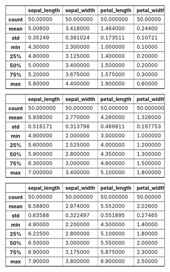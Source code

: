 <table border="1" class="dataframe">
  <thead>
    <tr style="text-align: right;">
      <th></th>
      <th>sepal_length</th>
      <th>sepal_width</th>
      <th>petal_length</th>
      <th>petal_width</th>
    </tr>
  </thead>
  <tbody>
    <tr>
      <th>count</th>
      <td>50.00000</td>
      <td>50.000000</td>
      <td>50.000000</td>
      <td>50.00000</td>
    </tr>
    <tr>
      <th>mean</th>
      <td>5.00600</td>
      <td>3.418000</td>
      <td>1.464000</td>
      <td>0.24400</td>
    </tr>
    <tr>
      <th>std</th>
      <td>0.35249</td>
      <td>0.381024</td>
      <td>0.173511</td>
      <td>0.10721</td>
    </tr>
    <tr>
      <th>min</th>
      <td>4.30000</td>
      <td>2.300000</td>
      <td>1.000000</td>
      <td>0.10000</td>
    </tr>
    <tr>
      <th>25%</th>
      <td>4.80000</td>
      <td>3.125000</td>
      <td>1.400000</td>
      <td>0.20000</td>
    </tr>
    <tr>
      <th>50%</th>
      <td>5.00000</td>
      <td>3.400000</td>
      <td>1.500000</td>
      <td>0.20000</td>
    </tr>
    <tr>
      <th>75%</th>
      <td>5.20000</td>
      <td>3.675000</td>
      <td>1.575000</td>
      <td>0.30000</td>
    </tr>
    <tr>
      <th>max</th>
      <td>5.80000</td>
      <td>4.400000</td>
      <td>1.900000</td>
      <td>0.60000</td>
    </tr>
  </tbody>
</table><table border="1" class="dataframe">
  <thead>
    <tr style="text-align: right;">
      <th></th>
      <th>sepal_length</th>
      <th>sepal_width</th>
      <th>petal_length</th>
      <th>petal_width</th>
    </tr>
  </thead>
  <tbody>
    <tr>
      <th>count</th>
      <td>50.000000</td>
      <td>50.000000</td>
      <td>50.000000</td>
      <td>50.000000</td>
    </tr>
    <tr>
      <th>mean</th>
      <td>5.936000</td>
      <td>2.770000</td>
      <td>4.260000</td>
      <td>1.326000</td>
    </tr>
    <tr>
      <th>std</th>
      <td>0.516171</td>
      <td>0.313798</td>
      <td>0.469911</td>
      <td>0.197753</td>
    </tr>
    <tr>
      <th>min</th>
      <td>4.900000</td>
      <td>2.000000</td>
      <td>3.000000</td>
      <td>1.000000</td>
    </tr>
    <tr>
      <th>25%</th>
      <td>5.600000</td>
      <td>2.525000</td>
      <td>4.000000</td>
      <td>1.200000</td>
    </tr>
    <tr>
      <th>50%</th>
      <td>5.900000</td>
      <td>2.800000</td>
      <td>4.350000</td>
      <td>1.300000</td>
    </tr>
    <tr>
      <th>75%</th>
      <td>6.300000</td>
      <td>3.000000</td>
      <td>4.600000</td>
      <td>1.500000</td>
    </tr>
    <tr>
      <th>max</th>
      <td>7.000000</td>
      <td>3.400000</td>
      <td>5.100000</td>
      <td>1.800000</td>
    </tr>
  </tbody>
</table><table border="1" class="dataframe">
  <thead>
    <tr style="text-align: right;">
      <th></th>
      <th>sepal_length</th>
      <th>sepal_width</th>
      <th>petal_length</th>
      <th>petal_width</th>
    </tr>
  </thead>
  <tbody>
    <tr>
      <th>count</th>
      <td>50.00000</td>
      <td>50.000000</td>
      <td>50.000000</td>
      <td>50.00000</td>
    </tr>
    <tr>
      <th>mean</th>
      <td>6.58800</td>
      <td>2.974000</td>
      <td>5.552000</td>
      <td>2.02600</td>
    </tr>
    <tr>
      <th>std</th>
      <td>0.63588</td>
      <td>0.322497</td>
      <td>0.551895</td>
      <td>0.27465</td>
    </tr>
    <tr>
      <th>min</th>
      <td>4.90000</td>
      <td>2.200000</td>
      <td>4.500000</td>
      <td>1.40000</td>
    </tr>
    <tr>
      <th>25%</th>
      <td>6.22500</td>
      <td>2.800000</td>
      <td>5.100000</td>
      <td>1.80000</td>
    </tr>
    <tr>
      <th>50%</th>
      <td>6.50000</td>
      <td>3.000000</td>
      <td>5.550000</td>
      <td>2.00000</td>
    </tr>
    <tr>
      <th>75%</th>
      <td>6.90000</td>
      <td>3.175000</td>
      <td>5.875000</td>
      <td>2.30000</td>
    </tr>
    <tr>
      <th>max</th>
      <td>7.90000</td>
      <td>3.800000</td>
      <td>6.900000</td>
      <td>2.50000</td>
    </tr>
  </tbody>
</table>